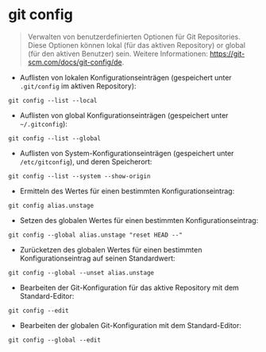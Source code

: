 # git config

> Verwalten von benutzerdefinierten Optionen für Git Repositories.
> Diese Optionen können lokal (für das aktiven Repository) or global (für den aktiven Benutzer) sein.
> Weitere Informationen: <https://git-scm.com/docs/git-config/de>.

- Auflisten von lokalen Konfigurationseinträgen (gespeichert unter `.git/config` im aktiven Repository):

`git config --list --local`

- Auflisten von global Konfigurationseinträgen (gespeichert unter `~/.gitconfig`):

`git config --list --global`

- Auflisten von System-Konfigurationseinträgen (gespeichert unter `/etc/gitconfig`), und deren Speicherort:

`git config --list --system --show-origin`

- Ermitteln des Wertes für einen bestimmten Konfigurationseintrag:

`git config alias.unstage`

- Setzen des globalen Wertes für einen bestimmten Konfigurationseintrag:

`git config --global alias.unstage "reset HEAD --"`

- Zurücketzen des globalen Wertes für einen bestimmten Konfigurationseintrag auf seinen Standardwert:

`git config --global --unset alias.unstage`

- Bearbeiten der Git-Konfiguration für das aktive Repository mit dem Standard-Editor:

`git config --edit`

- Bearbeiten der globalen Git-Konfiguration mit dem Standard-Editor:

`git config --global --edit`
